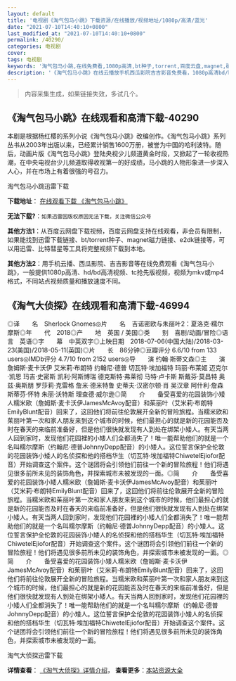 ```yaml
---
layout: default
title: '电视剧《淘气包马小跳》下载资源/在线播放/视频地址/1080p/高清/蓝光'
date: "2021-07-10T14:40:10+0800"
last_modified_at: "2021-07-10T14:40:10+0800"
permalink: /40290/
categories: 电视剧
cover:
tags: 电视剧
keywords: '淘气包马小跳,在线免费看,1080p高清,bt种子,torrent,百度云盘,magnet,磁力链,迅雷下载资源'
description: '《淘气包马小跳》在线云播放手机西瓜影院吉吉影音免费看，1080p高清bd/hd未删减完整版和tc抢先枪版，mkv/mp4格式，附带bt/torrent种子、magnet/磁力链、百度云盘、网盘资源迅雷下载链接'
---
```


>内容采集生成，如果链接失效，多试几个。


## 《淘气包马小跳》在线观看和高清下载-40290

本剧是根据杨红樱的系列小说《淘气包马小跳》改编创作。《淘气包马小跳》系列丛书从2003年出版以来，已经累计销售1600万册，被誉为中国的哈利波特。随后，动画片版《淘气包马小跳》登陆央视少儿频道黄金时段，又掀起了一轮收视热潮，在中央电视台少儿频道取得收视第一的好成绩，马小跳的人物形象进一步深入人心，并在市场上有着很强的号召力。</p>


淘气包马小跳迅雷下载

**下载地址**： [在线观看下载 《淘气包马小跳》](https://www.993dy.com//vod-detail-id-11995.html) 


**无法下载?**：`如果迅雷因版权原因无法下载，关注微信公众号 `

**其他方法1**：从百度云网盘下载视频，百度云网盘支持在线观看，非会员有限制，如果能找到迅雷下载链接、bt/torrent种子、magnet磁力链接、e2dk链接等，可以用迅雷、比特彗星等工具将完整视频下载到本地。

**其他方法2**：用手机云播、西瓜影院、吉吉影音等在线免费观看《淘气包马小跳》，一般提供1080p高清、hd/bd高清视频、tc抢先版视频，视频为mkv或mp4格式，不同站点视频质量和播放速度不同。


## 《淘气大侦探》在线观看和高清下载-46994

◎译　　名　Sherlock Gnomes◎片　　名　吉诺密欧与朱丽叶2：夏洛克·糯尔摩斯◎年　　代　2018◎产　　地　英国 / 美国◎类　　别　喜剧/动画/冒险◎语　　言　英语◎字　　幕　中英双字◎上映日期　2018-07-06(中国大陆)/2018-03-23(美国)/2018-05-11(英国)◎片　　长　86分钟◎豆瓣评分 6.6/10 from 133 users◎IMDb评分 4.7/10 from 2152 users◎导　　演 约翰·斯蒂文森◎主　　演　詹姆斯·麦卡沃伊 艾米莉·布朗特 约翰尼·德普 切瓦特·埃加福特 玛丽·布莱姬 迈克尔·凯恩 玛吉·史密斯 凯利·阿斯博瑞 德克斯特·弗莱彻 马特·卢卡斯 斯戴芬·莫昌特 奥兹·奥斯朋 罗莎莉·克雷格 詹米·德米特鲁 史蒂夫·汉密尔顿·肖 吴汉章 阿什利·詹森 斯蒂芬·怀特 朱丽·沃特斯 理查德·威尔逊◎简　　介　　备受喜爱的花园装饰小矮人糯米欧（詹姆斯·麦卡沃伊JamesMcAvoy配音）和茱丽叶（艾米莉·布朗特EmilyBlunt配音）回来了，这回他们将前往伦敦展开全新的冒险旅程。当糯米欧和茱丽叶第一次和家人朋友来到这个城市的时候，他们最担心的就是新的花园能否及时在春天的来临前准备好，但是他们很快就发现有人到处在绑架小矮人。有天当两人回到家时，发现他们花园裡的小矮人们全都消失了！唯一能帮助他们的就是一个名叫糯尔摩斯（约翰尼·德普JohnnyDepp配音）的小矮人。这位誓言保护全伦敦的花园装饰小矮人的名侦探和他的搭档华生（切瓦特·埃加福特ChiwetelEjiofor配音）开始调查这个案件。这个谜团将会引领他们前往一个新的冒险旅程！他们将遇见很多前所未见的装饰角色，并探索城市未被发现的一面。◎简　　介　　备受喜爱的花园装饰小矮人糯米欧（詹姆斯·麦卡沃伊JamesMcAvoy配音）和茱丽叶（艾米莉·布朗特EmilyBlunt配音）回来了，这回他们将前往伦敦展开全新的冒险旅程。当糯米欧和茱丽叶第一次和家人朋友来到这个城市的时候，他们最担心的就是新的花园能否及时在春天的来临前准备好，但是他们很快就发现有人到处在绑架小矮人。有天当两人回到家时，发现他们花园裡的小矮人们全都消失了！唯一能帮助他们的就是一个名叫糯尔摩斯（约翰尼·德普JohnnyDepp配音）的小矮人。这位誓言保护全伦敦的花园装饰小矮人的名侦探和他的搭档华生（切瓦特·埃加福特ChiwetelEjiofor配音）开始调查这个案件。这个谜团将会引领他们前往一个新的冒险旅程！他们将遇见很多前所未见的装饰角色，并探索城市未被发现的一面。◎简　　介　　备受喜爱的花园装饰小矮人糯米欧（詹姆斯·麦卡沃伊JamesMcAvoy配音）和茱丽叶（艾米莉·布朗特EmilyBlunt配音）回来了，这回他们将前往伦敦展开全新的冒险旅程。当糯米欧和茱丽叶第一次和家人朋友来到这个城市的时候，他们最担心的就是新的花园能否及时在春天的来临前准备好，但是他们很快就发现有人到处在绑架小矮人。有天当两人回到家时，发现他们花园裡的小矮人们全都消失了！唯一能帮助他们的就是一个名叫糯尔摩斯（约翰尼·德普JohnnyDepp配音）的小矮人。这位誓言保护全伦敦的花园装饰小矮人的名侦探和他的搭档华生（切瓦特·埃加福特ChiwetelEjiofor配音）开始调查这个案件。这个谜团将会引领他们前往一个新的冒险旅程！他们将遇见很多前所未见的装饰角色，并探索城市未被发现的一面。


淘气大侦探迅雷下载

**详情查看**： [《淘气大侦探》详情介绍](/movie/46994/)， **查看更多**：[本站资源大全](/movie/t/all/)

